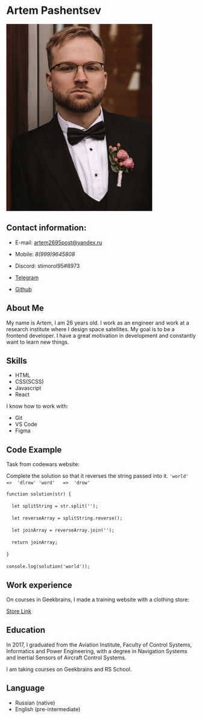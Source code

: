 # **Artem Pashentsev** 

![profile](/profile.jpg)

## Contact information:

* E-mail: artem2695post@yandex.ru

* Mobile: *8(999)9645808*

* Discord: stimorol95#8973

* [Telegram](https://t.me/stimorol95)

* [Github](https://github.com/stimorol95)

## About Me

 My name is Artem, I am 26 years old. I work as an engineer and work at a research institute where I design space satellites. My goal is to be a frontend developer. I have a great motivation in development and constantly want to learn new things.

## Skills

* HTML
* CSS(SCSS)
* Javascript
* React

I know how to work with:
* Git 
* VS Code
* Figma

## Code Example

Task from codewars website:

Complete the solution so that it reverses the string passed into it.
`'world'  =>  'dlrow' 'word'   =>  'drow' `

```
function solution(str) {
 
  let splitString = str.split(''); 
  
  let reverseArray = splitString.reverse();
  
  let joinArray = reverseArray.join('');
  
  return joinArray;
  
}

console.log(solution('world'));
```

## Work experience

On courses in Geekbrains, I made a training website with a clothing store:

[Store Link](https://stimorol95.github.io/clothing_store/)

## Education

In 2017, I graduated from the Aviation Institute, Faculty of Control Systems, Informatics and Power Engineering, with a degree in Navigation Systems and Inertial Sensors of Aircraft Control Systems. 

I am taking courses on Geekbrains and RS School.

## Language 

* Russian (native)
* English (pre-intermediate)